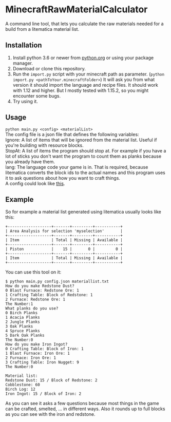 # MinecraftRawMaterialCalculator
A command line tool, that lets you calculate the raw materials needed for a build from a litematica material list.
## Installation
1. Install python 3.6 or newer from [python.org](https://www.python.org) or using your package manager.  
2. Download or clone this repository.
3. Run the `import.py` script with your minecraft path as parameter. (```python import.py <pathToYour.minecraftFolder>```) It will ask you from what version it should import the language and recipe files. It should work with 1.12 and higher. But I mostly tested with 1.15.2, so you might encounter some bugs.
4. Try using it.
## Usage
`python main.py <config> <materialList>`  
The config file is a json file that defines the following variables:  
Ignore: A list of items that will be ignored from the material list. Useful if you're building with resource blocks.  
StopAt: A list of items the program should stop at. For example if you have a lot of sticks you don't want the program to count them as planks because you already have them.  
lang: The language code your game is in. That is required, because litematica converts the block ids to the actual names and this program uses it to ask questions about how you want to craft things.  
A config could look like [this](config.json).
## Example
So for example a material list generated using litematica usually looks like this:
```
+-------------------+-------+---------+-----------+
| Area Analysis for selection 'myselection'       |
+-------------------+-------+---------+-----------+
| Item              | Total | Missing | Available |
+-------------------+-------+---------+-----------+
| Piston            |    15 |       0 |         0 |
+-------------------+-------+---------+-----------+
| Item              | Total | Missing | Available |
+-------------------+-------+---------+-----------+
```
You can use this tool on it:
```
$ python main.py config.json materiallist.txt
How do you make Redstone Dust?
0 Blast Furnace: Redstone Ore: 1 
1 Crafting Table: Block of Redstone: 1 
2 Furnace: Redstone Ore: 1 
The Number:1
What planks do you use?
0 Birch Planks
1 Acacia Planks
2 Jungle Planks
3 Oak Planks
4 Spruce Planks
5 Dark Oak Planks
The Number:0
How do you make Iron Ingot?
0 Crafting Table: Block of Iron: 1 
1 Blast Furnace: Iron Ore: 1 
2 Furnace: Iron Ore: 1 
3 Crafting Table: Iron Nugget: 9 
The Number:0

Material list:
Redstone Dust: 15 / Block of Redstone: 2
Cobblestone: 60
Birch Log: 12
Iron Ingot: 15 / Block of Iron: 2
```
As you can see it asks a few questions because most things in the game can be crafted, smelted, ... in different ways.
Also it rounds up to full blocks as you can see with the iron and redstone.
